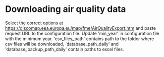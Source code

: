 # Downloading air quality data

Select the correct options at https://discomap.eea.europa.eu/map/fme/AirQualityExport.htm and paste request URL to the configuration file. Update 'min_year' in configuration file with the minimum year. 'csv_files_path' contains path to the folder where csv files will be downloaded, 'database_path_daily' and 'database_backup_path_daily' contain paths to excel files.
